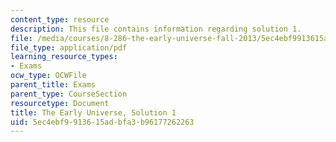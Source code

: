 ```yaml
---
content_type: resource
description: This file contains information regarding solution 1.
file: /media/courses/8-286-the-early-universe-fall-2013/5ec4ebf9913615adbfa3b96177262263_MIT8_286F13_q1sols.pdf
file_type: application/pdf
learning_resource_types:
- Exams
ocw_type: OCWFile
parent_title: Exams
parent_type: CourseSection
resourcetype: Document
title: The Early Universe, Solution 1
uid: 5ec4ebf9-9136-15ad-bfa3-b96177262263
---
```

